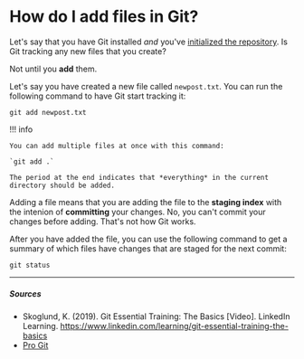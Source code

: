 # How do I add files in Git?

Let's say that you have Git installed *and* you've [initialized the repository](docs/how-to-initialize-git-repository.md). Is Git tracking any new files that you create?

Not until you **add** them.

Let's say you have created a new file called `newpost.txt`. You can run the following command to have Git start tracking it:

`git add newpost.txt`

!!! info

    You can add multiple files at once with this command:

    `git add .`

    The period at the end indicates that *everything* in the current directory should be added. 

Adding a file means that you are adding the file to the **staging index** with the intenion of **committing** your changes. No, you can't commit your changes before adding. That's not how Git works.

After you have added the file, you can use the following command to get a summary of which files have changes that are staged for the next commit:

`git status`

***

##### Sources
- Skoglund, K. (2019). Git Essential Training: The Basics [Video]. LinkedIn Learning. https://www.linkedin.com/learning/git-essential-training-the-basics
- [Pro Git](hhttps://git-scm.com/book/en/v2)